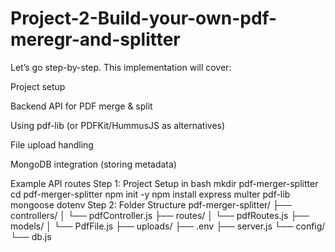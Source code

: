 # Project-2-Build-your-own-pdf-meregr-and-splitter
Let’s go step-by-step. This implementation will cover:

Project setup

Backend API for PDF merge & split

Using pdf-lib (or PDFKit/HummusJS as alternatives)

File upload handling

MongoDB integration (storing metadata)

Example API routes
Step 1: Project Setup in bash 
mkdir pdf-merger-splitter
cd pdf-merger-splitter
npm init -y
npm install express multer pdf-lib mongoose dotenv
Step 2: Folder Structure
pdf-merger-splitter/
├── controllers/
│   └── pdfController.js
├── routes/
│   └── pdfRoutes.js
├── models/
│   └── PdfFile.js
├── uploads/
├── .env
├── server.js
└── config/
    └── db.js
